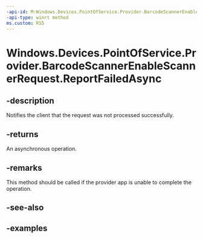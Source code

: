 ```yaml
---
-api-id: M:Windows.Devices.PointOfService.Provider.BarcodeScannerEnableScannerRequest.ReportFailedAsync
-api-type: winrt method
ms.custom: RS5
---
```


<!-- Method syntax.
public IAsyncAction BarcodeScannerEnableScannerRequest.ReportFailedAsync()
-->

# Windows.Devices.PointOfService.Provider.BarcodeScannerEnableScannerRequest.ReportFailedAsync

## -description
Notifies the client that the request was not processed successfully.

## -returns
An asynchronous operation.

## -remarks
This method should be called if the provider app is unable to complete the operation.

## -see-also

## -examples

